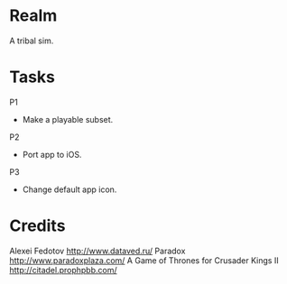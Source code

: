 # Realm
A tribal sim.

# Tasks
P1
* Make a playable subset.

P2
* Port app to iOS.

P3
* Change default app icon.


# Credits
Alexei Fedotov http://www.dataved.ru/
Paradox http://www.paradoxplaza.com/
A Game of Thrones for Crusader Kings II http://citadel.prophpbb.com/


